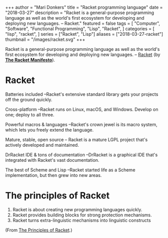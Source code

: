 +++
author = "Mari Donkers"
title = "Racket programming language"
date = "2018-03-27"
description = "Racket is a general-purpose programming language as well as the world's first ecosystem for developing and deploying new languages. – Racket."
featured = false
tags = [
    "Computer",
    "Software",
    "Functional Programming",
    "Lisp",
    "Racket",
]
categories = [
    "lisp",
    "racket",
]
series = ["Racket", "Lisp"]
aliases = ["2018-03-27-racket"]
thumbnail = "/images/racket.svg"
+++

Racket is a general-purpose programming language as well as the world's first ecosystem for developing and deploying new languages. – [Racket](http://racket-lang.org/) (by **[The Racket Manifesto](http://felleisen.org/matthias/manifesto/index.html)**).
<!--more-->

# Racket

Batteries included –Racket's extensive standard library gets your projects off the ground quickly.

Cross-platform –Racket runs on Linux, macOS, and Windows. Develop on one; deploy to all three.

Powerful macros & languages –Racket's crown jewel is its macro system, which lets you freely extend the language.

Mature, stable, open source – Racket is a mature LGPL project that's actively developed and maintained.

DrRacket IDE & tons of documentation –DrRacket is a graphical IDE that's integrated with Racket's vast documentation.

The best of Scheme and Lisp –Racket started life as a Scheme implementation, but then grew into new areas.

# The principles of Racket

1.  Racket is about creating new programming languages quickly.
2.  Racket provides building blocks for strong protection mechanisms.
3.  Racket turns extra-linguistic mechanisms into linguistic constructs

(From [The Principles of Racket](http://felleisen.org/matthias/manifesto/The_Principles_of_Racket.html).)
